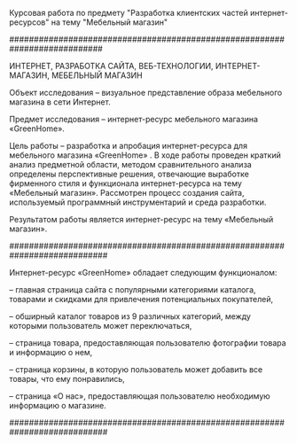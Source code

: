 Курсовая работа по предмету "Разработка клиентских частей интернет-ресурсов" на тему "Мебельный магазин"

###########################################################################

ИНТЕРНЕТ, РАЗРАБОТКА САЙТА, ВЕБ-ТЕХНОЛОГИИ, ИНТЕРНЕТ-МАГАЗИН, МЕБЕЛЬНЫЙ МАГАЗИН

Объект исследования – визуальное представление образа мебельного магазина в сети Интернет.

Предмет исследования – интернет-ресурс мебельного магазина «GreenHome».

Цель работы – разработка и апробация интернет-ресурса для мебельного магазина «GreenHome»
.
В ходе работы проведен краткий анализ предметной области, методом сравнительного анализа определены перспективные решения, отвечающие выработке фирменного стиля и функционала интернет-ресурса на тему «Мебельный магазин». Рассмотрен процесс создания сайта, используемый программный инструментарий и среда разработки.

Результатом работы является интернет-ресурс на тему «Мебельный магазин». 

############################################################################

Интернет-ресурс «GreenHome» обладает следующим функционалом:

–	главная страница сайта с популярными категориями каталога, товарами и скидками для привлечения потенциальных покупателей,

–	обширный каталог товаров из 9 различных категорий, между которыми пользователь может переключаться,

–	страница товара, предоставляющая пользователю фотографии товара и информацию о нем,

–	страница корзины, в которую пользователь может добавить все товары, что ему понравились,

–	страница «О нас», предоставляющая пользователю необходимую информацию о магазине.

############################################################################
